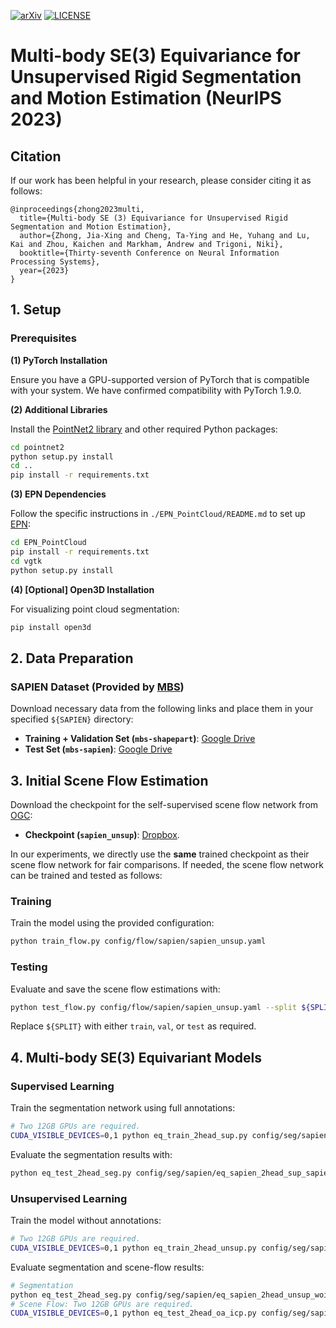 [![arXiv](https://img.shields.io/badge/arXiv-2306.05584-b31b1b.svg)](https://arxiv.org/abs/2306.05584)
[![LICENSE](https://img.shields.io/badge/license-Anti%20996-blue.svg)](https://github.com/996icu/996.ICU/blob/master/LICENSE)

# Multi-body SE(3) Equivariance for Unsupervised Rigid Segmentation and Motion Estimation (NeurIPS 2023)

## Citation
If our work has been helpful in your research, please consider citing it as follows:

```
@inproceedings{zhong2023multi,
  title={Multi-body SE (3) Equivariance for Unsupervised Rigid Segmentation and Motion Estimation},
  author={Zhong, Jia-Xing and Cheng, Ta-Ying and He, Yuhang and Lu, Kai and Zhou, Kaichen and Markham, Andrew and Trigoni, Niki},
  booktitle={Thirty-seventh Conference on Neural Information Processing Systems},
  year={2023}
}
```

## 1. Setup

### Prerequisites

**(1) PyTorch Installation**

   Ensure you have a GPU-supported version of PyTorch that is compatible with your system. We have confirmed compatibility with PyTorch 1.9.0.

**(2) Additional Libraries**

   Install the [PointNet2 library](https://github.com/erikwijmans/Pointnet2_PyTorch/tree/master) and other required Python packages:

   ```bash
   cd pointnet2
   python setup.py install
   cd ..
   pip install -r requirements.txt
   ```

**(3) EPN Dependencies**

   Follow the specific instructions in `./EPN_PointCloud/README.md` to set up [EPN](https://github.com/nintendops/EPN_PointCloud):

   ```bash
   cd EPN_PointCloud
   pip install -r requirements.txt
   cd vgtk
   python setup.py install
   ```

**(4) [Optional] Open3D Installation**

   For visualizing point cloud segmentation:

   ```bash
   pip install open3d
   ```

## 2. Data Preparation

### SAPIEN Dataset (Provided by [MBS](https://github.com/huangjh-pub/multibody-sync))

Download necessary data from the following links and place them in your specified `${SAPIEN}` directory:

- **Training + Validation Set (`mbs-shapepart`)**: [Google Drive](https://drive.google.com/file/d/1aGTn-PYxLjnhj9UKlv4YFV3Mt1E3ftci/view?usp=sharing)
- **Test Set (`mbs-sapien`)**: [Google Drive](https://drive.google.com/file/d/1HR2X0DjgXLwp8K5n2nsvfGTcDMSckX5Z/view?usp=sharing)

## 3. Initial Scene Flow Estimation

Download the checkpoint for the self-supervised scene flow network from [OGC](https://github.com/vLAR-group/OGC):
- **Checkpoint (`sapien_unsup`)**: [Dropbox](https://www.dropbox.com/s/k4hv71952i0yrye/OGC_ckpt.zip?dl=0&e=1&file_subpath=%2Fckpt%2Fflow%2Fsapien%2Fsapien_unsup%2Fbest.pth.tar).

In our experiments, we directly use the **same** trained checkpoint as their scene flow network for fair comparisons. 
If needed, the scene flow network can be trained and tested as follows:
### Training

Train the model using the provided configuration:

```bash
python train_flow.py config/flow/sapien/sapien_unsup.yaml
```

### Testing

Evaluate and save the scene flow estimations with:

```bash
python test_flow.py config/flow/sapien/sapien_unsup.yaml --split ${SPLIT} --save
```
Replace `${SPLIT}` with either `train`, `val`, or `test` as required.

## 4. Multi-body SE(3) Equivariant Models

### Supervised Learning

Train the segmentation network using full annotations:

```bash
# Two 12GB GPUs are required.
CUDA_VISIBLE_DEVICES=0,1 python eq_train_2head_sup.py config/seg/sapien/eq_sapien_2head_sup_sapien.yaml
```

Evaluate the segmentation results with:

```bash
python eq_test_2head_seg.py config/seg/sapien/eq_sapien_2head_sup_sapien.yaml --split test
```

### Unsupervised Learning

Train the model without annotations:

```bash
# Two 12GB GPUs are required.
CUDA_VISIBLE_DEVICES=0,1 python eq_train_2head_unsup.py config/seg/sapien/sapien_unsup_woinv.yaml 
```

Evaluate segmentation and scene-flow results:

```bash
# Segmentation
python eq_test_2head_seg.py config/seg/sapien/eq_sapien_2head_unsup_woinv.yaml --split test --round 0
# Scene Flow: Two 12GB GPUs are required.
CUDA_VISIBLE_DEVICES=0,1 python eq_test_2head_oa_icp.py config/seg/sapien/eq_sapien_2head_unsup_woinv.yaml --split test
```
